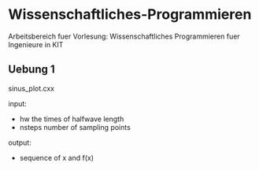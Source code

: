 # Wissenschaftliches-Programmieren
Arbeitsbereich fuer Vorlesung: Wissenschaftliches Programmieren fuer Ingenieure in KIT

## Uebung 1
sinus_plot.cxx

input:

* hw        the times of halfwave length
* nsteps    number of sampling points

output:

* sequence of x and f(x)
